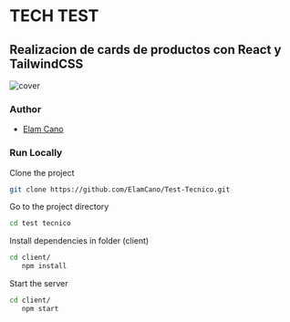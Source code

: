 # TECH TEST

## Realizacion de cards de productos con React y TailwindCSS

![cover]("./cover.png)

### Author

- [Elam Cano](https://www.linkedin.com/in/elam-cano-bb0419239/)

### Run Locally

Clone the project

```bash
git clone https://github.com/ElamCano/Test-Tecnico.git
```

Go to the project directory

```bash
cd test tecnico
```

Install dependencies in folder (client)

```bash
cd client/
   npm install
```

Start the server

```bash
cd client/
   npm start
```
